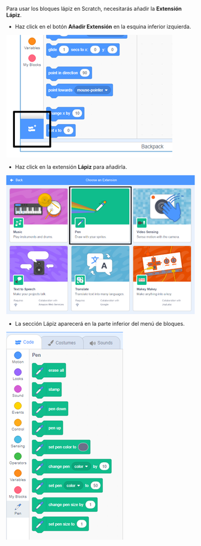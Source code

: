 Para usar los bloques lápiz en Scratch, necesitarás añadir la **Extensión Lápiz**.

+ Haz click en el botón **Añadir Extensión** en la esquina inferior izquierda.

![botón añadir extensión resaltado](images/add-extension-annotated.png)

+ Haz click en la extensión **Lápiz** para añadirla.

![extensión Lápiz resaltada](images/click-pen-annotated.png)

+ La sección Lápiz aparecerá en la parte inferior del menú de bloques.

![bloques de extensión lápiz](images/pen-extension-blocks.png)